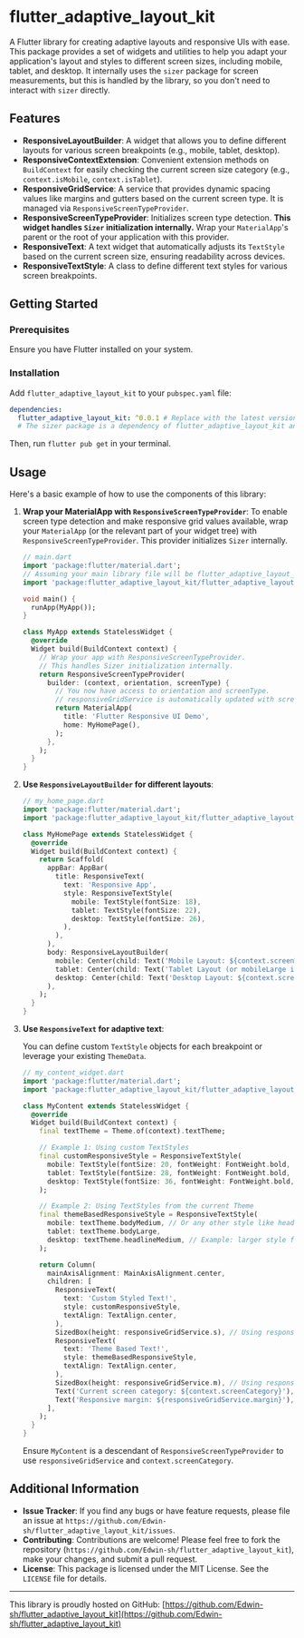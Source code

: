 # flutter_adaptive_layout_kit

A Flutter library for creating adaptive layouts and responsive UIs with ease. This package provides a set of widgets and utilities to help you adapt your application's layout and styles to different screen sizes, including mobile, tablet, and desktop. It internally uses the `sizer` package for screen measurements, but this is handled by the library, so you don't need to interact with `sizer` directly.

## Features

* **ResponsiveLayoutBuilder**: A widget that allows you to define different layouts for various screen breakpoints (e.g., mobile, tablet, desktop).
* **ResponsiveContextExtension**: Convenient extension methods on `BuildContext` for easily checking the current screen size category (e.g., `context.isMobile`, `context.isTablet`).
* **ResponsiveGridService**: A service that provides dynamic spacing values like margins and gutters based on the current screen type. It is managed via `ResponsiveScreenTypeProvider`.
* **ResponsiveScreenTypeProvider**: Initializes screen type detection. **This widget handles `Sizer` initialization internally.** Wrap your `MaterialApp`'s parent or the root of your application with this provider.
* **ResponsiveText**: A text widget that automatically adjusts its `TextStyle` based on the current screen size, ensuring readability across devices.
* **ResponsiveTextStyle**: A class to define different text styles for various screen breakpoints.

## Getting Started

### Prerequisites

Ensure you have Flutter installed on your system.

### Installation

Add `flutter_adaptive_layout_kit` to your `pubspec.yaml` file:

```yaml
dependencies:
  flutter_adaptive_layout_kit: ^0.0.1 # Replace with the latest version
  # The sizer package is a dependency of flutter_adaptive_layout_kit and will be included automatically.
```

Then, run `flutter pub get` in your terminal.

## Usage

Here's a basic example of how to use the components of this library:

1. **Wrap your MaterialApp with `ResponsiveScreenTypeProvider`**:
    To enable screen type detection and make responsive grid values available, wrap your `MaterialApp` (or the relevant part of your widget tree) with `ResponsiveScreenTypeProvider`. This provider initializes `Sizer` internally.

    ```dart
    // main.dart
    import 'package:flutter/material.dart';
    // Assuming your main library file will be flutter_adaptive_layout_kit.dart
    import 'package:flutter_adaptive_layout_kit/flutter_adaptive_layout_kit.dart'; 

    void main() {
      runApp(MyApp());
    }

    class MyApp extends StatelessWidget {
      @override
      Widget build(BuildContext context) {
        // Wrap your app with ResponsiveScreenTypeProvider.
        // This handles Sizer initialization internally.
        return ResponsiveScreenTypeProvider(
          builder: (context, orientation, screenType) {
            // You now have access to orientation and screenType.
            // responsiveGridService is automatically updated with screenType.
            return MaterialApp(
              title: 'Flutter Responsive UI Demo',
              home: MyHomePage(),
            );
          },
        );
      }
    }
    ```

2. **Use `ResponsiveLayoutBuilder` for different layouts**:

    ```dart
    // my_home_page.dart
    import 'package:flutter/material.dart';
    import 'package:flutter_adaptive_layout_kit/flutter_adaptive_layout_kit.dart';

    class MyHomePage extends StatelessWidget {
      @override
      Widget build(BuildContext context) {
        return Scaffold(
          appBar: AppBar(
            title: ResponsiveText(
              text: 'Responsive App',
              style: ResponsiveTextStyle(
                mobile: TextStyle(fontSize: 18),
                tablet: TextStyle(fontSize: 22),
                desktop: TextStyle(fontSize: 26),
              ),
            ),
          ),
          body: ResponsiveLayoutBuilder(
            mobile: Center(child: Text('Mobile Layout: ${context.screenWidth.toStringAsFixed(2)}w')),
            tablet: Center(child: Text('Tablet Layout (or mobileLarge if defined): ${context.screenWidth.toStringAsFixed(2)}w')),
            desktop: Center(child: Text('Desktop Layout: ${context.screenWidth.toStringAsFixed(2)}w')),
          ),
        );
      }
    }
    ```

3. **Use `ResponsiveText` for adaptive text**:

    You can define custom `TextStyle` objects for each breakpoint or leverage your existing `ThemeData`.

    ```dart
    // my_content_widget.dart
    import 'package:flutter/material.dart';
    import 'package:flutter_adaptive_layout_kit/flutter_adaptive_layout_kit.dart';

    class MyContent extends StatelessWidget {
      @override
      Widget build(BuildContext context) {
        final textTheme = Theme.of(context).textTheme;

        // Example 1: Using custom TextStyles
        final customResponsiveStyle = ResponsiveTextStyle(
          mobile: TextStyle(fontSize: 20, fontWeight: FontWeight.bold, color: Colors.blue),
          tablet: TextStyle(fontSize: 28, fontWeight: FontWeight.bold, color: Colors.green),
          desktop: TextStyle(fontSize: 36, fontWeight: FontWeight.bold, color: Colors.red),
        );

        // Example 2: Using TextStyles from the current Theme
        final themeBasedResponsiveStyle = ResponsiveTextStyle(
          mobile: textTheme.bodyMedium, // Or any other style like headlineSmall, titleLarge etc.
          tablet: textTheme.bodyLarge,
          desktop: textTheme.headlineMedium, // Example: larger style for desktop
        );

        return Column(
          mainAxisAlignment: MainAxisAlignment.center,
          children: [
            ResponsiveText(
              text: 'Custom Styled Text!',
              style: customResponsiveStyle,
              textAlign: TextAlign.center,
            ),
            SizedBox(height: responsiveGridService.s), // Using responsive spacing
            ResponsiveText(
              text: 'Theme Based Text!',
              style: themeBasedResponsiveStyle,
              textAlign: TextAlign.center,
            ),
            SizedBox(height: responsiveGridService.m), // Using responsive spacing
            Text('Current screen category: ${context.screenCategory}'),
            Text('Responsive margin: ${responsiveGridService.margin}'),
          ],
        );
      }
    }
    ```

    Ensure `MyContent` is a descendant of `ResponsiveScreenTypeProvider` to use `responsiveGridService` and `context.screenCategory`.

## Additional Information

* **Issue Tracker**: If you find any bugs or have feature requests, please file an issue at `https://github.com/Edwin-sh/flutter_adaptive_layout_kit/issues`.
* **Contributing**: Contributions are welcome! Please feel free to fork the repository (`https://github.com/Edwin-sh/flutter_adaptive_layout_kit`), make your changes, and submit a pull request.
* **License**: This package is licensed under the MIT License. See the `LICENSE` file for details.

---

This library is proudly hosted on GitHub: [https://github.com/Edwin-sh/flutter_adaptive_layout_kit](https://github.com/Edwin-sh/flutter_adaptive_layout_kit)
